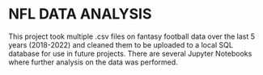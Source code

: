 # NFL DATA ANALYSIS
This project took multiple .csv files on fantasy football data over the last 5 years (2018-2022) and cleaned them to be uploaded to a local SQL database for use in future projects. There are several Jupyter Notebooks where further analysis on the data was performed.